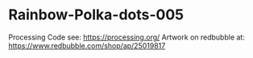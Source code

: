 # Rainbow-Polka-dots-005
Processing Code see: https://processing.org/
Artwork on redbubble at: https://www.redbubble.com/shop/ap/25019817
